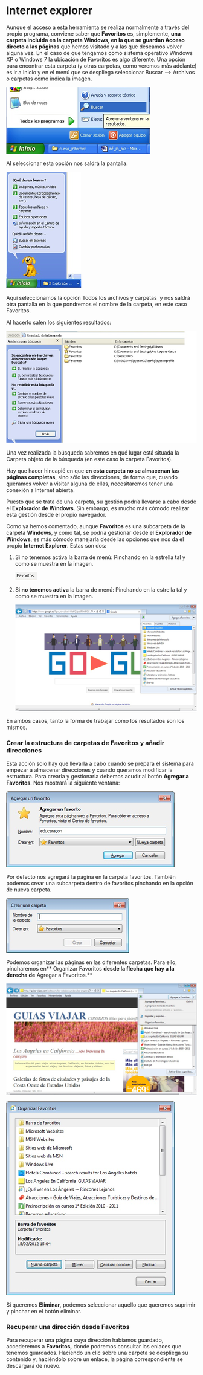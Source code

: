 
# Internet explorer

Aunque el acceso a esta herramienta se realiza normalmente a través del propio programa, conviene saber que **Favoritos** es, simplemente, **una carpeta incluida en la carpeta Windows, en la que se guardan Acceso directo a las páginas** que hemos visitado y a las que deseamos volver alguna vez. En el caso de que tengamos como sistema operativo Windows XP o Windows 7 la ubicación de Favoritos es algo diferente. Una opción para encontrar esta carpeta (y otras carpetas, como veremos más adelante) es ir a Inicio y en el menú que se despliega seleccionar Buscar --&gt; Archivos o carpetas como indica la imagen.


![2.29. Favoritos. Captura de pantalla.](img/FAVORITOS1.jpg)


Al seleccionar esta opción nos saldrá la pantalla.

![2.30. Favoritos 2. Captura de pantalla.](img/favoritos2.jpg)

Aquí seleccionamos la opción Todos los archivos y carpetas  y nos saldrá otra pantalla en la que pondremos el nombre de la carpeta, en este caso Favoritos.

Al hacerlo salen los siguientes resultados:

![2.31. Favoritos 3. Captura de pantalla.](img/favoritos3.jpg)

Una vez realizada la búsqueda sabremos en qué lugar está situada la Carpeta objeto de la búsqueda (en este caso la carpeta Favoritos). 

Hay que hacer hincapié en que **en esta carpeta no se almacenan las páginas completas**, sino sólo las direcciones, de forma que, cuando queramos volver a visitar alguna de ellas, necesitaremos tener una conexión a Internet abierta.

Puesto que se trata de una carpeta, su gestión podría llevarse a cabo desde el **Explorador de Windows**. Sin embargo, es mucho más cómodo realizar esta gestión desde el propio navegador.

Como ya hemos comentado, aunque **Favoritos** es una subcarpeta de la carpeta **Windows**, y como tal, se podría gestionar desde el **Explorador de Windows**, es más cómodo manejarla desde las opciones que nos da el propio **Internet Explorer**. Estas son dos:

1. Si no tenemos activa la barra de menú: Pinchando en la estrella tal y como se muestra en la imagen.

	![](img/boton_favoritos.jpg)

2. Si **no tenemos activa** la barra de menú: Pinchando en la estrella tal y como se muestra en la imagen.

	![2.32. Favoritos 4. Captura de pantalla.](img/favoritos_explorer.jpg)

En ambos casos, tanto la forma de trabajar como los resultados son los mismos. 

### Crear la estructura de carpetas de Favoritos y añadir direcciones

Esta acción solo hay que llevarla a cabo cuando se prepara el sistema para empezar a almacenar direcciones y cuando queramos modificar la estructura. Para crearla y gestionarla debemos acudir al botón **Agregar a Favoritos**. Nos mostrará la siguiente ventana:

![2.33. Favoritos 5. Captura de pantalla.](img/agregar_a_favorito_explorer.jpg)

Por defecto nos agregará la página en la carpeta favoritos. También podemos crear una subcarpeta dentro de favoritos pinchando en la opción de nueva carpeta.

![2.34. Favoritos 6. Captura de pantalla.](img/nueva_carpeta_explorer.jpg)

Podemos organizar las páginas en las diferentes carpetas. Para ello, pincharemos en** Organizar Favoritos **desde la flecha que hay a la derecha de** Agregar a Favoritos.**


![2.35. Favoritos 7. Captura de pantalla.](img/organizar_favoritos.jpg)


![2.36. Favoritos 8. Captura de pantalla.](img/organizar_favoritos1.jpg)
 

Si queremos **Eliminar**, podemos seleccionar aquello que queremos suprimir y pinchar en el botón eliminar.

### Recuperar una dirección desde Favoritos

Para recuperar una página cuya dirección habíamos guardado, accederemos a **Favoritos,** donde podremos consultar los enlaces que tenemos guardados. Haciendo un clic sobre una carpeta se despliega su contenido y, haciéndolo sobre un enlace, la página correspondiente se descargará de nuevo.

